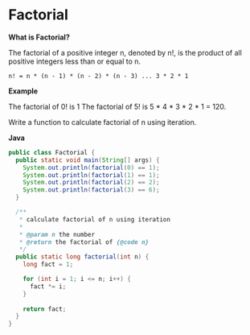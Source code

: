 # Factorial

**What is Factorial?**

The factorial of a positive integer n, denoted by n!, is the product of all positive integers less than or equal to n.

`n! = n * (n - 1) * (n - 2) * (n - 3) ... 3 * 2 * 1`

**Example**

The factorial of 0! is 1 The factorial of 5! is 5 * 4 * 3 * 2 * 1 = 120.

Write a function to calculate factorial of n using iteration.

**Java**

```java
public class Factorial {
  public static void main(String[] args) {
    System.out.println(factorial(0) == 1);
    System.out.println(factorial(1) == 1);
    System.out.println(factorial(2) == 2);
    System.out.println(factorial(3) == 6);
  }

  /**
   * calculate factorial of n using iteration
   *
   * @param n the number
   * @return the factorial of {@code n}
   */
  public static long factorial(int n) {
    long fact = 1;

    for (int i = 1; i <= n; i++) {
      fact *= i;
    }
    
    return fact;
  }
}
```

